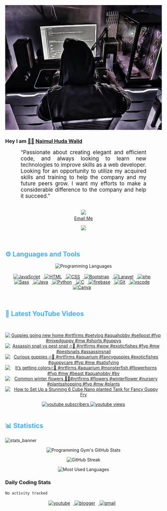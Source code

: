 <!-- ![github_cover_banner](https://www.digitalsolutionservices.com/img/services/web%20development.gif)-->

<div align="center" style="display:block;">
    <img height="400px" width="100%" alt="github cover banner" src="https://raw.githubusercontent.com/NaimulHudaWalid/NaimulHudaWalid/main/272276268_3114779035434264_920860974401480824_n.jpg"/> 
</div>

### Hey I am [👨🏻‍][facebook] [Naimul Huda Walid][youtube]



<p align:"center" style="text-align: justify; margin: 0 50px; font-size: 17px;" >
   “Passionate about creating elegant and efficient code, and always looking to learn new technologies to improve skills as a web developer. Looking for an opportunity to utilize my acquired skills and training to help the company and my future peers grow. I want my efforts to make a considerable difference to the company and help it succeed.”
<br>
<br>
<div align="center">

![](https://visitor-badge.glitch.me/badge?page_id=NaimulHudaWalid)
    <br />
[Email Me](mailto:dev.naimulhuda@gmail.com)
</div>
</p>
<!-- Typing SVG by DenverCoder1 - https://github.com/DenverCoder1/readme-typing-svg -->
<p align="center">
<!--   <a href="https://github.com/DenverCoder1/readme-typing-svg"> -->
    <img src="https://readme-typing-svg.herokuapp.com?color=E22FE4&width=380&height=45&lines=Open-Source+Enthusiast;Learning+In+Public;Empowering+Others;Nice+To+Meet+You+...&center=true"></a>

</p>
<br>
<!-- Languages and Tools -->

<h2 style="color: #44AEFB">⚙️ Languages and Tools</h2>
<div align="center" style="display:block;">
    <img width="100px" alt="Programming Languages" src="https://user-images.githubusercontent.com/78341798/194531121-47b0119a-ce00-439d-b586-125f86acb098.png"/> 
</div>
<br>   
<!-- Icons Resources -->
<!-- https://devicon.dev/ -->
<!-- https://cdn.jsdelivr.net/npm/simple-icons@v3/icons/ -->
<div align="center">
  <a href="https://developer.mozilla.org/en-US/docs/Web/JavaScript" target="_blank" rel="noreferrer">
      <img  alt="JavaScript" height="50px" style="padding-right:10px;" src="https://cdn.jsdelivr.net/gh/devicons/devicon/icons/javascript/javascript-plain.svg"/>
  </a>
  
 
  <a href="https://developer.mozilla.org/en-US/docs/Web/HTML" target="_blank" rel="noreferrer">
      <img  alt="HTML" height="50px" style="padding-right:10px;" src="https://cdn.jsdelivr.net/gh/devicons/devicon/icons/html5/html5-original.svg"/>
  </a>
  <a href="https://developer.mozilla.org/en-US/docs/Web/CSS" target="_blank" rel="noreferrer">
      <img  alt="CSS" height="50px" style="padding-right:10px;" src="https://cdn.jsdelivr.net/gh/devicons/devicon/icons/css3/css3-original.svg"/>
  </a>
  <a href="https://getbootstrap.com/" target="_blank" rel="noreferrer">
      <img  alt="Bootstrap" height="50px" style="padding-right:10px;" src="https://cdn.jsdelivr.net/gh/devicons/devicon/icons/bootstrap/bootstrap-original.svg"/>
  </a> 
  <a href="https://laravel.com/" target="_blank" rel="noreferrer">
      <img  alt="Laravel" height="50px" style="padding-right:10px;" src="https://cdn.jsdelivr.net/gh/devicons/devicon/icons/laravel/laravel-plain.svg"/>
  </a>
  <a href="https://www.php.net/" target="_blank" rel="noreferrer">
      <img  alt="php" height="50px" style="padding-right:10px;" src="https://cdn.jsdelivr.net/gh/devicons/devicon/icons/php/php-original.svg"/>
  </a>
  <a href="https://sass-lang.com/" target="_blank" rel="noreferrer">
      <img  alt="Sass" height="50px" style="padding-right:10px;" src="https://cdn.jsdelivr.net/gh/devicons/devicon/icons/sass/sass-original.svg"/>
  </a>
  <a href="https://www.java.com/en/" target="_blank" rel="noreferrer">
      <img  alt="Java" height="50px" style="padding-right:10px;" src="https://cdn.jsdelivr.net/gh/devicons/devicon/icons/java/java-original.svg"/>
  </a>    
  <a href="https://www.python.org/" target="_blank" rel="noreferrer">
      <img  alt="Python" height="50px" style="padding-right:10px;" src="https://cdn.jsdelivr.net/gh/devicons/devicon/icons/python/python-original.svg"/>
  </a>
  <a href="https://www.cprogramming.com/" target="_blank" rel="noreferrer">
      <img  alt="C" height="50px" style="padding-right:10px;" src="https://cdn.jsdelivr.net/gh/devicons/devicon/icons/c/c-original.svg"/>
  </a>
  
  <a href="https://firebase.google.com/" target="_blank" rel="noreferrer">
      <img  alt="firebase" height="50px" style="padding-right:10px;" src="https://cdn.jsdelivr.net/gh/devicons/devicon/icons/firebase/firebase-plain.svg"/>
  </a>
 
  <a href="https://git-scm.com/" target="_blank" rel="noreferrer">
      <img  alt="Git" height="50px" style="padding-right:10px;" src="https://cdn.jsdelivr.net/gh/devicons/devicon/icons/git/git-original.svg"/>
  </a>
  
  <a href="https://code.visualstudio.com/" target="_blank" rel="noreferrer">
      <img  alt="vscode" height="50px" style="padding-right:10px;"src="https://cdn.jsdelivr.net/gh/devicons/devicon/icons/vscode/vscode-original.svg"/>
  </a>
  <a href="https://www.canva.com/" target="_blank" rel="noreferrer">
      <img  alt="Canva" height="50px" style="padding-right:10px;" src="https://cdn.jsdelivr.net/gh/devicons/devicon/icons/canva/canva-original.svg"/> 
  </a>
</div>
<br>
<br>

<!-- Latest YouTube Videos -->

<h2 style="color: #44AEFB">🎦 Latest YouTube Videos</h2>
<br />

<!-- Resource/Reference: https://github.com/DenverCoder1/github-readme-youtube-cards -->
<div class="youtube videos cards" align="center">

<!-- BEGIN YOUTUBE-CARDS -->
[![Guppies going new home #nrtfirms #petvlog #aquahobby #sellpost #fyp #mixedguppy #mw #shorts #guppys](https://ytcards.demolab.com/?id=O1g6yRPxgEs&title=Guppies+going+new+home+%23nrtfirms+%23petvlog+%23aquahobby+%23sellpost+%23fyp+%23mixedguppy+%23mw+%23shorts+%23guppys&lang=en&timestamp=1702211119&background_color=%230d1117&title_color=%23ffffff&stats_color=%23dedede&max_title_lines=1&width=250&border_radius=5 "Guppies going new home #nrtfirms #petvlog #aquahobby #sellpost #fyp #mixedguppy #mw #shorts #guppys")](https://www.youtube.com/watch?v=O1g6yRPxgEs)
[![Assassin snail vs pest snail 🔥🖤 #nrtfirms #wow  #exoticfishes #fyp #mw #pestsnails #assassinsnail](https://ytcards.demolab.com/?id=aLhDhWEgJwA&title=Assassin+snail+vs+pest+snail+%F0%9F%94%A5%F0%9F%96%A4+%23nrtfirms+%23wow++%23exoticfishes+%23fyp+%23mw+%23pestsnails+%23assassinsnail&lang=en&timestamp=1702165039&background_color=%230d1117&title_color=%23ffffff&stats_color=%23dedede&max_title_lines=1&width=250&border_radius=5 "Assassin snail vs pest snail 🔥🖤 #nrtfirms #wow  #exoticfishes #fyp #mw #pestsnails #assassinsnail")](https://www.youtube.com/watch?v=aLhDhWEgJwA)
[![Curious guppies 🔥🖤 #nrtfirms #aquarium #fancyguppies #exoticfishes #guppycare #fyp #mw #satisfying](https://ytcards.demolab.com/?id=aZdXvYysm-0&title=Curious+guppies+%F0%9F%94%A5%F0%9F%96%A4+%23nrtfirms+%23aquarium+%23fancyguppies+%23exoticfishes+%23guppycare+%23fyp+%23mw+%23satisfying&lang=en&timestamp=1702144143&background_color=%230d1117&title_color=%23ffffff&stats_color=%23dedede&max_title_lines=1&width=250&border_radius=5 "Curious guppies 🔥🖤 #nrtfirms #aquarium #fancyguppies #exoticfishes #guppycare #fyp #mw #satisfying")](https://www.youtube.com/watch?v=aZdXvYysm-0)
[![It’s getting colors🔥🖤 #nrtfirms #aquarium #monsterfish #flowerhorns #fyp #mw #beast #aquahobby #bv](https://ytcards.demolab.com/?id=GyDaXM8o1SM&title=It%E2%80%99s+getting+colors%F0%9F%94%A5%F0%9F%96%A4+%23nrtfirms+%23aquarium+%23monsterfish+%23flowerhorns+%23fyp+%23mw+%23beast+%23aquahobby+%23bv&lang=en&timestamp=1702121489&background_color=%230d1117&title_color=%23ffffff&stats_color=%23dedede&max_title_lines=1&width=250&border_radius=5 "It’s getting colors🔥🖤 #nrtfirms #aquarium #monsterfish #flowerhorns #fyp #mw #beast #aquahobby #bv")](https://www.youtube.com/watch?v=GyDaXM8o1SM)
[![Common winter flowers 🖤🔥#nrtfirms #flowers #winterflower #nursery #plantsshopping #fyp #mw #plants](https://ytcards.demolab.com/?id=QynnzOLsLbs&title=Common+winter+flowers+%F0%9F%96%A4%F0%9F%94%A5%23nrtfirms+%23flowers+%23winterflower+%23nursery+%23plantsshopping+%23fyp+%23mw+%23plants&lang=en&timestamp=1702080691&background_color=%230d1117&title_color=%23ffffff&stats_color=%23dedede&max_title_lines=1&width=250&border_radius=5 "Common winter flowers 🖤🔥#nrtfirms #flowers #winterflower #nursery #plantsshopping #fyp #mw #plants")](https://www.youtube.com/watch?v=QynnzOLsLbs)
[![How to Set Up a Stunning 6 Cube Nano planted Tank for Fancy Guppy Fry](https://ytcards.demolab.com/?id=Peste9yfndk&title=How+to+Set+Up+a+Stunning+6+Cube+Nano+planted+Tank+for+Fancy+Guppy+Fry&lang=en&timestamp=1702058620&background_color=%230d1117&title_color=%23ffffff&stats_color=%23dedede&max_title_lines=1&width=250&border_radius=5 "How to Set Up a Stunning 6 Cube Nano planted Tank for Fancy Guppy Fry")](https://www.youtube.com/watch?v=Peste9yfndk)
<!-- END YOUTUBE-CARDS -->
</div>

<!-- Begin Youtube Buttons -->
<!-- Resource/Reference:  https://github.com/DenverCoder1/custom-icon-badges -->
<div class="youtube buttons" align="center">
    <a href="https://www.youtube.com/channel/UCa3YaFwzSII0kKg3Nads2dQ"  target="_blank">
        <img alt="youtube subscribers" src="https://img.shields.io/youtube/channel/subscribers/UCa3YaFwzSII0kKg3Nads2dQ?logo=youtube&logoColor=red&style=for-the-badge"/>
    </a> 
    <a href="https://www.youtube.com/channel/UCa3YaFwzSII0kKg3Nads2dQ"  target="_blank">
        <img alt="youtube views" src="https://custom-icon-badges.demolab.com/youtube/channel/views/UCa3YaFwzSII0kKg3Nads2dQ?color=%23E05D44&logo=eye&logoColor=white&style=for-the-badge&labelColor=#555555"/>
    </a> 
</div>
<br>
<!-- End Youtube Buttons -->

<!-- Statistics -->

<h2 style="color: #44AEFB">📊 Statistics</h2>

![stats_banner](https://user-images.githubusercontent.com/78341798/194534778-d662496c-ae00-4e8d-ae9b-b90912054e7f.gif)

<!-- Begin Stats Cards -->
<!-- Resources:  -->
<!-- Github & Languages Stats: https://github.com/naimul15-12090/github-readme-stats --> 
<!-- Streak Stats: https://github.com/denvercoder1/github-readme-streak-stats -->
<!-- Change the value after ?username= to your GitHub username. -->
<div class="stats" align="center">

![Programming Gym's GitHub Stats](https://github-readme-stats.vercel.app/api?username=NaimulHudaWalid&hide=stars&count_private=true&show_icons=true&theme=algolia&border_radius=20)

![GitHub Streak](https://streak-stats.demolab.com?user=NaimulHudaWalid&count_private=true&theme=algolia&border_radius=22)

![Most Used Languages](https://github-readme-stats.vercel.app/api/top-langs/?username=NaimulHudaWalid&langs_count=8&layout=compact&show_icons=true&theme=algolia&border_radius=20)
    
<!-- ![Top Langs](https://github-readme-stats.vercel.app/api/top-langs/?username=naimul15-12090&langs_count=8) -->
<!-- [![Top Langs](https://github-readme-stats.vercel.app/api/top-langs/?username=naimul15-12090&layout=compact)](https://github.com/anuraghazra/github-readme-stats)
 -->
    
</div>
<!--  End Stats Cards -->



### Daily Coding Stats
<!--START_SECTION:waka-->

```txt
No activity tracked
```

<!--END_SECTION:waka-->
<!-- Begin Footer -->
<!-- Icons Resources -->
<!-- https://devicon.dev/ -->
<div class="footer" align="center" style="margin:15px;">
    <a href="https://www.youtube.com/channel/UCa3YaFwzSII0kKg3Nads2dQ" target="_blank">
        <img  style="margin:0 10px 10px 0;" src="https://user-images.githubusercontent.com/78341798/194531650-698ef1b1-9cbd-4b4f-96ef-5a2ec4b5d7e6.svg" alt="youtube" width="40px"/>
    </a>
    <a href="https://www.linkedin.com/in/naimulhudawalid/" target="_blank">
        <img style="margin:0 10px 10px 0;" src="https://user-images.githubusercontent.com/78341798/194531458-b5dfeb1b-bad5-4dfa-909a-2e402262db9a.svg" alt="blogger" width="40px"/>
    </a>
    <a href="mailto:dev.naimulhuda@gmail.com" target="_blank">
        <img style="margin:0 10px 10px 0;" src="https://user-images.githubusercontent.com/78341798/194531383-ddb2b774-5bb9-491c-b601-4a4a7d9792fb.svg" alt="gmail" width="40px"/>
    </a>
</div>
<!-- End Footer -->

[youtube]: https://www.youtube.com/channel/UCa3YaFwzSII0kKg3Nads2dQ
[facebook]: https://www.facebook.com/profile.php?id=100007065945838
